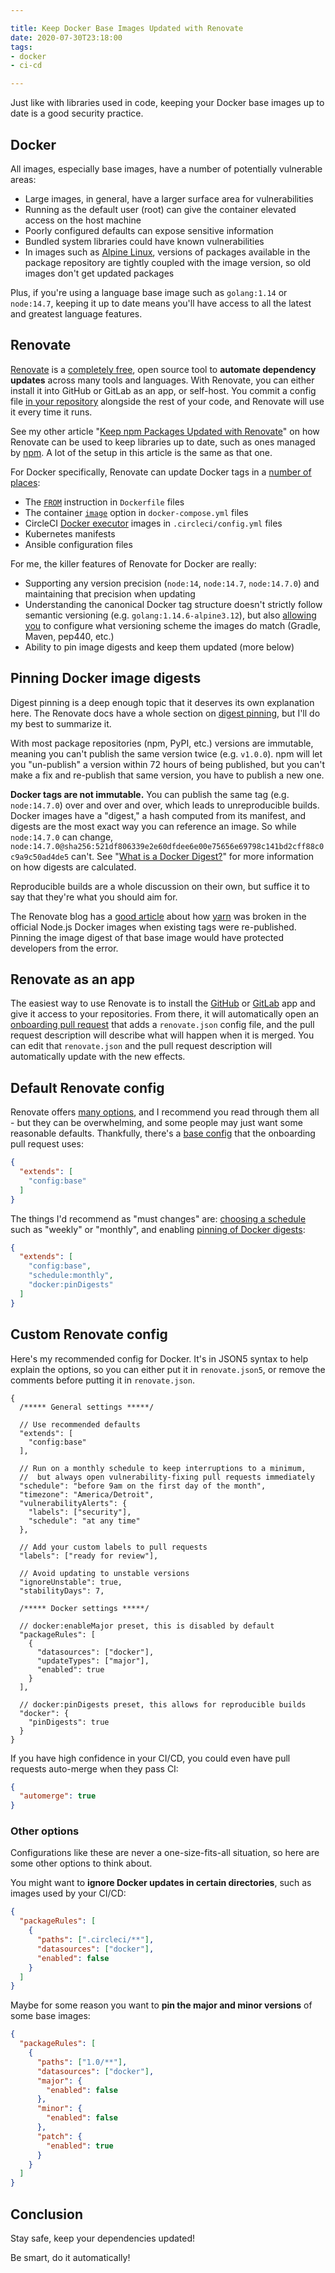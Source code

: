 ```yaml
---

title: Keep Docker Base Images Updated with Renovate
date: 2020-07-30T23:18:00
tags:
- docker
- ci-cd

---
```


Just like with libraries used in code, keeping your Docker base images up to date is a good security practice.

## Docker

All images, especially base images, have a number of potentially vulnerable areas:

- Large images, in general, have a larger surface area for vulnerabilities
- Running as the default user (root) can give the container elevated access on the host machine
- Poorly configured defaults can expose sensitive information
- Bundled system libraries could have known vulnerabilities
- In images such as [Alpine Linux](https://alpinelinux.org/), versions of packages available in the package repository are tightly coupled with the image version, so old images don't get updated packages

Plus, if you're using a language base image such as `golang:1.14` or `node:14.7`, keeping it up to date means you'll have access to all the latest and greatest language features.

## Renovate

[Renovate](https://renovate.whitesourcesoftware.com/) is a [completely free](https://renovate.whitesourcesoftware.com/blog/renovate-is-now-part-of-whitesource/), open source tool to **automate dependency updates** across many tools and languages. With Renovate, you can either install it into GitHub or GitLab as an app, or self-host. You commit a config file [in your repository](https://docs.renovatebot.com/configuration-options/) alongside the rest of your code, and Renovate will use it every time it runs.

See my other article "[Keep npm Packages Updated with Renovate](/blog/keep-npm-packages-updated-with-renovate)" on how Renovate can be used to keep libraries up to date, such as ones managed by [npm](https://www.npmjs.com/). A lot of the setup in this article is the same as that one.

For Docker specifically, Renovate can update Docker tags in a [number of places](https://docs.renovatebot.com/docker/#docker):

- The [`FROM`](https://docs.docker.com/engine/reference/builder/#from) instruction in `Dockerfile` files
- The container [`image`](https://docs.docker.com/compose/compose-file/#image) option in `docker-compose.yml` files
- CircleCI [Docker executor](https://circleci.com/docs/guides/execution-managed/executor-intro/#docker) images in `.circleci/config.yml` files
- Kubernetes manifests
- Ansible configuration files

For me, the killer features of Renovate for Docker are really:

- Supporting any version precision (`node:14`, `node:14.7`, `node:14.7.0`) and maintaining that precision when updating
- Understanding the canonical Docker tag structure doesn't strictly follow semantic versioning (e.g. `golang:1.14.6-alpine3.12`), but also [allowing you](https://docs.renovatebot.com/configuration-options/#versioning) to configure what versioning scheme the images do match (Gradle, Maven, pep440, etc.)
- Ability to pin image digests and keep them updated (more below)

## Pinning Docker image digests

Digest pinning is a deep enough topic that it deserves its own explanation here. The Renovate docs have a whole section on [digest pinning](https://docs.renovatebot.com/docker/#digest-pinning), but I'll do my best to summarize it.

With most package repositories (npm, PyPI, etc.) versions are immutable, meaning you can't publish the same version twice (e.g. `v1.0.0`). npm will let you "un-publish" a version within 72 hours of being published, but you can't make a fix and re-publish that same version, you have to publish a new one.

**Docker tags are not immutable.** You can publish the same tag (e.g. `node:14.7.0`) over and over and over, which leads to unreproducible builds. Docker images have a "digest," a hash computed from its manifest, and digests are the most exact way you can reference an image. So while `node:14.7.0` can change, `node:14.7.0@sha256:521df806339e2e60dfdee6e00e75656e69798c141bd2cff88c0c9a9c50ad4de5` can't. See "[What is a Docker Digest?](/blog/what-is-a-docker-digest)" for more information on how digests are calculated.

Reproducible builds are a whole discussion on their own, but suffice it to say that they're what you should aim for.

The Renovate blog has a [good article](https://renovate.whitesourcesoftware.com/blog/overcoming-dockers-mutable-image-tags/) about how [yarn](https://yarnpkg.com/) was broken in the official Node.js Docker images when existing tags were re-published. Pinning the image digest of that base image would have protected developers from the error.

## Renovate as an app

The easiest way to use Renovate is to install the [GitHub](https://docs.renovatebot.com/getting-started/installing-onboarding/#hosted-githubcom-app) or [GitLab](https://docs.renovatebot.com/getting-started/installing-onboarding/#hosted-gitlabcom-app) app and give it access to your repositories. From there, it will automatically open an [onboarding pull request](https://docs.renovatebot.com/configuration-options/) that adds a `renovate.json` config file, and the pull request description will describe what will happen when it is merged. You can edit that `renovate.json` and the pull request description will automatically update with the new effects.

## Default Renovate config

Renovate offers [many options](https://docs.renovatebot.com/configuration-options/), and I recommend you read through them all - but they can be overwhelming, and some people may just want some reasonable defaults. Thankfully, there's a [base config](https://docs.renovatebot.com/presets-config/#configbase) that the onboarding pull request uses:

```json
{
  "extends": [
    "config:base"
  ]
}
```

The things I'd recommend as "must changes" are: [choosing a schedule](https://docs.renovatebot.com/presets-schedule/) such as "weekly" or "monthly", and enabling [pinning of Docker digests](https://docs.renovatebot.com/docker/#digest-pinning):

```json
{
  "extends": [
    "config:base",
    "schedule:monthly",
    "docker:pinDigests"
  ]
}
```

## Custom Renovate config

Here's my recommended config for Docker. It's in JSON5 syntax to help explain the options, so you can either put it in `renovate.json5`, or remove the comments before putting it in `renovate.json`.

```json5
{
  /***** General settings *****/

  // Use recommended defaults
  "extends": [
    "config:base"
  ],

  // Run on a monthly schedule to keep interruptions to a minimum,
  //  but always open vulnerability-fixing pull requests immediately
  "schedule": "before 9am on the first day of the month",
  "timezone": "America/Detroit",
  "vulnerabilityAlerts": {
    "labels": ["security"],
    "schedule": "at any time"
  },

  // Add your custom labels to pull requests
  "labels": ["ready for review"],

  // Avoid updating to unstable versions
  "ignoreUnstable": true,
  "stabilityDays": 7,

  /***** Docker settings *****/

  // docker:enableMajor preset, this is disabled by default
  "packageRules": [
    {
      "datasources": ["docker"],
      "updateTypes": ["major"],
      "enabled": true
    }
  ],

  // docker:pinDigests preset, this allows for reproducible builds
  "docker": {
    "pinDigests": true
  }
}
```

If you have high confidence in your CI/CD, you could even have pull requests auto-merge when they pass CI:

```json
{
  "automerge": true
}
```

### Other options

Configurations like these are never a one-size-fits-all situation, so here are some other options to think about.

You might want to **ignore Docker updates in certain directories**, such as images used by your CI/CD:

```json
{
  "packageRules": [
    {
      "paths": [".circleci/**"],
      "datasources": ["docker"],
      "enabled": false
    }
  ]
}
```

Maybe for some reason you want to **pin the major and minor versions** of some base images:

```json
{
  "packageRules": [
    {
      "paths": ["1.0/**"],
      "datasources": ["docker"],
      "major": {
        "enabled": false
      },
      "minor": {
        "enabled": false
      },
      "patch": {
        "enabled": true
      }
    }
  ]
}
```

## Conclusion

Stay safe, keep your dependencies updated!

Be smart, do it automatically!
